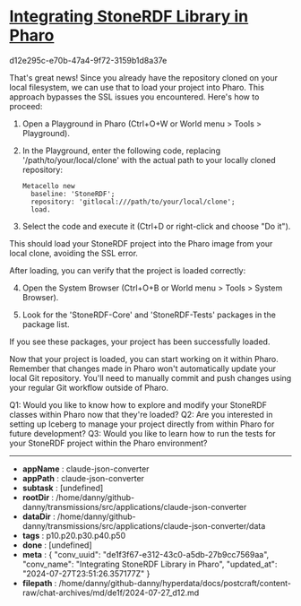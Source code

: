 # [Integrating StoneRDF Library in Pharo](https://claude.ai/chat/de1f3f67-e312-43c0-a5db-27b9cc7569aa)

d12e295c-e70b-47a4-9f72-3159b1d8a37e

 That's great news! Since you already have the repository cloned on your local filesystem, we can use that to load your project into Pharo. This approach bypasses the SSL issues you encountered. Here's how to proceed:

1. Open a Playground in Pharo (Ctrl+O+W or World menu > Tools > Playground).

2. In the Playground, enter the following code, replacing '/path/to/your/local/clone' with the actual path to your locally cloned repository:

   ```smalltalk
   Metacello new
     baseline: 'StoneRDF';
     repository: 'gitlocal:///path/to/your/local/clone';
     load.
   ```

3. Select the code and execute it (Ctrl+D or right-click and choose "Do it").

This should load your StoneRDF project into the Pharo image from your local clone, avoiding the SSL error.

After loading, you can verify that the project is loaded correctly:

4. Open the System Browser (Ctrl+O+B or World menu > Tools > System Browser).

5. Look for the 'StoneRDF-Core' and 'StoneRDF-Tests' packages in the package list.

If you see these packages, your project has been successfully loaded.

Now that your project is loaded, you can start working on it within Pharo. Remember that changes made in Pharo won't automatically update your local Git repository. You'll need to manually commit and push changes using your regular Git workflow outside of Pharo.

Q1: Would you like to know how to explore and modify your StoneRDF classes within Pharo now that they're loaded?
Q2: Are you interested in setting up Iceberg to manage your project directly from within Pharo for future development?
Q3: Would you like to learn how to run the tests for your StoneRDF project within the Pharo environment?

---

* **appName** : claude-json-converter
* **appPath** : claude-json-converter
* **subtask** : [undefined]
* **rootDir** : /home/danny/github-danny/transmissions/src/applications/claude-json-converter
* **dataDir** : /home/danny/github-danny/transmissions/src/applications/claude-json-converter/data
* **tags** : p10.p20.p30.p40.p50
* **done** : [undefined]
* **meta** : {
  "conv_uuid": "de1f3f67-e312-43c0-a5db-27b9cc7569aa",
  "conv_name": "Integrating StoneRDF Library in Pharo",
  "updated_at": "2024-07-27T23:51:26.357177Z"
}
* **filepath** : /home/danny/github-danny/hyperdata/docs/postcraft/content-raw/chat-archives/md/de1f/2024-07-27_d12.md